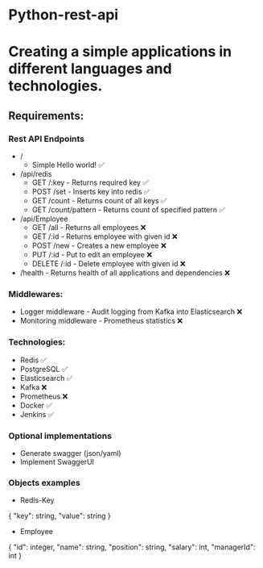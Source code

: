 # Python-rest-api
# Creating a simple applications in different languages and technologies.
## Requirements:
### Rest API Endpoints
* /
  * Simple Hello world! ✅
* /api/redis
  * GET /:key -  Returns required key ✅
  * POST /set - Inserts key into redis ✅
  * GET /count - Returns count of all keys ✅
  * GET /count/pattern - Returns count of specified pattern ✅
* /api/Employee
  * GET /all - Returns all employees ❌
  * GET /:id - Returns employee with given id ❌
  * POST /new - Creates a new employee ❌
  * PUT /:id - Put to edit an employee ❌
  * DELETE /:id - Delete employee with given id ❌
* /health - Returns health of all applications and dependencies ❌

### Middlewares:
* Logger middleware - Audit logging from Kafka into Elasticsearch ❌
* Monitoring middleware - Prometheus statistics ❌

### Technologies:
* Redis ✅
* PostgreSQL ✅
* Elasticsearch ✅
* Kafka ❌
* Prometheus ❌
* Docker ✅
* Jenkins ✅

### Optional implementations
* Generate swagger (json/yaml)
* Implement SwaggerUI

### Objects examples
* Redis-Key

{
  "key": string,
  "value": string
}

* Employee

{
  "id": integer,
  "name": string,
  "position": string,
  "salary": int,
  "managerId": int
}